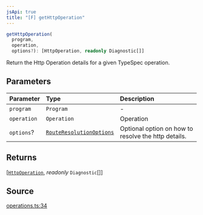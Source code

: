 ```yaml
---
jsApi: true
title: "[F] getHttpOperation"
---
```


```ts
getHttpOperation(
  program,
  operation,
  options?): [HttpOperation, readonly Diagnostic[]]
```

Return the Http Operation details for a given TypeSpec operation.

## Parameters

| Parameter   | Type                                                            | Description                                         |
| :---------- | :-------------------------------------------------------------- | :-------------------------------------------------- |
| `program`   | `Program`                                                       | -                                                   |
| `operation` | `Operation`                                                     | Operation                                           |
| `options`?  | [`RouteResolutionOptions`](Interface.RouteResolutionOptions.md) | Optional option on how to resolve the http details. |

## Returns

[[`HttpOperation`](Interface.HttpOperation.md), *readonly* `Diagnostic`[]]

## Source

[operations.ts:34](https://github.com/markcowl/cadl/blob/1a6d2b70/packages/http/src/operations.ts#L34)
